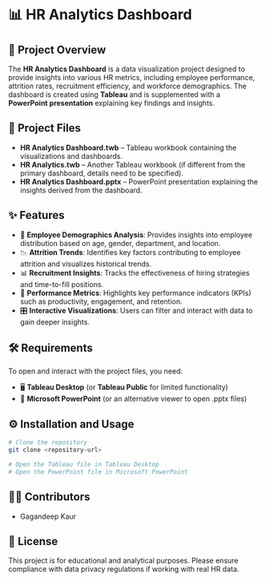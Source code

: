 # 📊 HR Analytics Dashboard

## 📌 Project Overview
The **HR Analytics Dashboard** is a data visualization project designed to provide insights into various HR metrics, including employee performance, attrition rates, recruitment efficiency, and workforce demographics. The dashboard is created using **Tableau** and is supplemented with a **PowerPoint presentation** explaining key findings and insights.

## 📁 Project Files
- **HR Analytics Dashboard.twb** – Tableau workbook containing the visualizations and dashboards.
- **HR Analytics.twb** – Another Tableau workbook (if different from the primary dashboard, details need to be specified).
- **HR Analytics Dashboard.pptx** – PowerPoint presentation explaining the insights derived from the dashboard.

## ✨ Features
- 👥 **Employee Demographics Analysis**: Provides insights into employee distribution based on age, gender, department, and location.
- 📉 **Attrition Trends**: Identifies key factors contributing to employee attrition and visualizes historical trends.
- 📊 **Recruitment Insights**: Tracks the effectiveness of hiring strategies and time-to-fill positions.
- 🚀 **Performance Metrics**: Highlights key performance indicators (KPIs) such as productivity, engagement, and retention.
- 🎛 **Interactive Visualizations**: Users can filter and interact with data to gain deeper insights.

## 🛠 Requirements
To open and interact with the project files, you need:
- 🖥 **Tableau Desktop** (or **Tableau Public** for limited functionality)
- 📑 **Microsoft PowerPoint** (or an alternative viewer to open .pptx files)

## ⚙ Installation and Usage
```sh
# Clone the repository
git clone <repository-url>

# Open the Tableau file in Tableau Desktop
# Open the PowerPoint file in Microsoft PowerPoint
```

## 👩‍💻 Contributors
- Gagandeep Kaur

## 📜 License
This project is for educational and analytical purposes. Please ensure compliance with data privacy regulations if working with real HR data.
